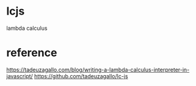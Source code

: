 # lcjs
lambda calculus

# reference
https://tadeuzagallo.com/blog/writing-a-lambda-calculus-interpreter-in-javascript/
https://github.com/tadeuzagallo/lc-js
